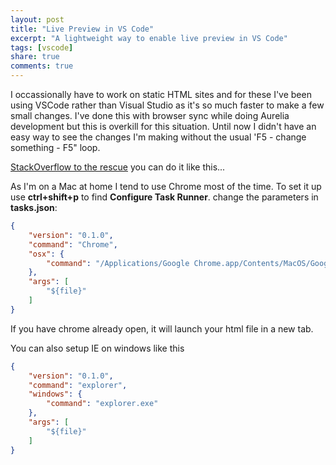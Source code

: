 ```yaml
---
layout: post
title: "Live Preview in VS Code"
excerpt: "A lightweight way to enable live preview in VS Code"
tags: [vscode]
share: true
comments: true
---
```


I occassionally have to work on static HTML sites and for these I've been using VSCode rather than Visual Studio as it's so much faster to make a few small changes. I've done this with browser sync while doing Aurelia development but this is overkill for this situation. Until now I didn't have an easy way to see the changes I'm making without the usual 'F5 - change something - F5" loop.

[StackOverflow to the rescue](http://stackoverflow.com/questions/30039512/how-to-view-my-html-code-in-browser-with-visual-studio-code/34800879#34800879) you can do it like this...

As I'm on a Mac at home I tend to use Chrome most of the time. To set it up use **ctrl+shift+p** to find **Configure Task Runner**. change the parameters in **tasks.json**:

```json
{
    "version": "0.1.0",
    "command": "Chrome",
    "osx": {
        "command": "/Applications/Google Chrome.app/Contents/MacOS/Google Chrome"
    },
    "args": [
        "${file}"
    ]
}
```

If you have chrome already open, it will launch your html file in a new tab.

You can also setup IE on windows like this

```json
{
    "version": "0.1.0",
    "command": "explorer",
    "windows": {
        "command": "explorer.exe"
    },
    "args": [
        "${file}"
    ]
}
```